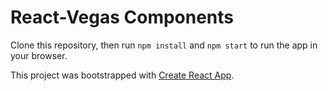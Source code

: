 # React-Vegas Components

Clone this repository, then run `npm install` and `npm start` to run the app in your browser.

This project was bootstrapped with [Create React App](https://github.com/facebookincubator/create-react-app).
